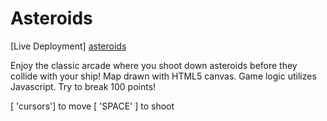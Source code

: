 Asteroids
=========
[Live Deployment] [asteroids]

Enjoy the classic arcade where you shoot down asteroids before they collide with your ship! Map drawn with HTML5 canvas. Game logic utilizes Javascript. Try to break 100 points!

[ 'cursors'] to move
[ 'SPACE' ] to shoot


[asteroids]: http://mynameisdaniel.github.io/Asteroids/
